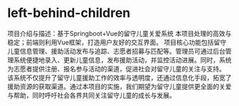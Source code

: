 # left-behind-children
项目介绍与描述：基于Springboot+Vue的留守儿童关爱系统  本项目处理的高效与稳定；前端则利用Vue框架，打造用户友好的交互界面。  项目核心功能包括留守儿童信息管理、援助活动发布与追踪、志愿者招募与匹配等。管理员可通过后台管理系统便捷地录入、更新儿童信息，发布援助活动，并监控活动进展。同时，系统为志愿者提供注册、报名参与活动的渠道，促进社会对留守儿童的关注与支持。  该系统不仅提升了留守儿童援助工作的效率与透明度，还通过信息化手段，拓宽了援助资源的获取渠道。通过本项目的实施，我们期望为留守儿童提供更全面的关爱与帮助，同时呼吁社会各界共同关注留守儿童的成长与发展。
